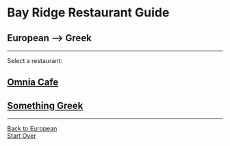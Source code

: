 # Bay Ridge Restaurant Guide
## European --> Greek
---
Select a restaurant:
## [Omnia Cafe](https://omoniacafe.com/)
## [Something Greek](https://www.somethingreekonline.com/)
---
[Back to European](european.md)  
[Start Over](../home.md)